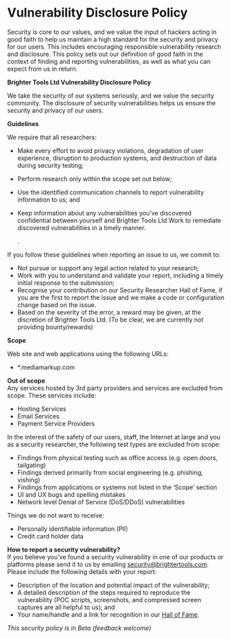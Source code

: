 # Vulnerability Disclosure Policy

Security is core to our values, and we value the input of hackers acting in good faith to help us maintain a high standard for the security and privacy for our users. This includes encouraging responsible vulnerability research and disclosure. This policy sets out our definition of good faith in the context of finding and reporting vulnerabilities, as well as what you can expect from us in return.

**Brighter Tools Ltd Vulnerability Disclosure Policy**

We take the security of our systems seriously, and we value the security community. The disclosure of security vulnerabilities helps us ensure the security and privacy of our users.

**Guidelines**

We require that all researchers:

* Make every effort to avoid privacy violations, degradation of user experience, disruption to production systems, and destruction of data during security testing;
* Perform research only within the scope set out below;
* Use the identified communication channels to report vulnerability information to us; and
* Keep information about any vulnerabilities you’ve discovered confidential between yourself and Brighter Tools Ltd Work to remediate discovered vulnerabilities in a timely manner.

  .

If you follow these guidelines when reporting an issue to us, we commit to:

* Not pursue or support any legal action related to your research;
* Work with you to understand and validate your report, including a timely initial response to the submission;
* Recognise your contribution on our Security Researcher Hall of Fame, if you are the first to report the issue and we make a code or configuration change based on the issue.
* Based on the severity of the error, a reward may be given, at the discretion of Brighter Tools Ltd. \(To be clear, we are currently not providing bounty/rewards\)

**Scope**

Web site and web applications using the following URLs:

* \*.mediamarkup.com

**Out of scope**  
Any services hosted by 3rd party providers and services are excluded from scope. These services include:

* Hosting Services
* Email Services
* Payment Service Providers

In the interest of the safety of our users, staff, the Internet at large and you as a security researcher, the following test types are excluded from scope:

* Findings from physical testing such as office access \(e.g. open doors, tailgating\)
* Findings derived primarily from social engineering \(e.g. phishing, vishing\)
* Findings from applications or systems not listed in the ‘Scope’ section
* UI and UX bugs and spelling mistakes
* Network level Denial of Service \(DoS/DDoS\) vulnerabilities

Things we do not want to receive:

* Personally identifiable information \(PII\)
* Credit card holder data

**How to report a security vulnerability?**  
If you believe you’ve found a security vulnerability in one of our products or platforms please send it to us by emailing security@brightertools.com. Please include the following details with your report:

* Description of the location and potential impact of the vulnerability;
* A detailed description of the steps required to reproduce the vulnerability \(POC scripts, screenshots, and compressed screen captures are all helpful to us\); and
* Your name/handle and a link for recognition in our [Hall of Fame](hall-of-fame.md).

_This security policy is in Beta \(feedback welcome\)_

